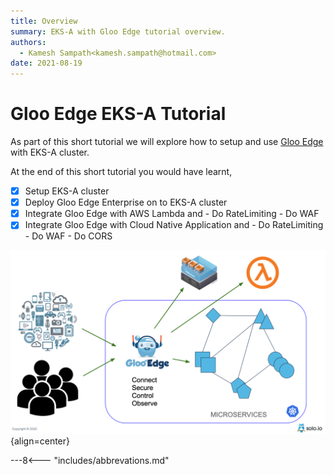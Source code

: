 ```yaml
---
title: Overview
summary: EKS-A with Gloo Edge tutorial overview.
authors:
  - Kamesh Sampath<kamesh.sampath@hotmail.com>
date: 2021-08-19
---
```

# Gloo Edge EKS-A Tutorial

As part of this short tutorial we will explore how to setup and use [Gloo Edge](https://www.solo.io/products/gloo-edge/) with EKS-A cluster.

At the end of this short tutorial you would have learnt,

- [x] Setup EKS-A cluster
- [x] Deploy Gloo Edge Enterprise on to EKS-A cluster
- [x] Integrate Gloo Edge with AWS Lambda and
      - Do RateLimiting
      - Do WAF
- [x] Integrate Gloo Edge with Cloud Native Application and
      - Do RateLimiting
      - Do WAF
      - Do CORS

![Gloo Edge](images/blog_feature.png){align=center}

---8<--- "includes/abbrevations.md"
